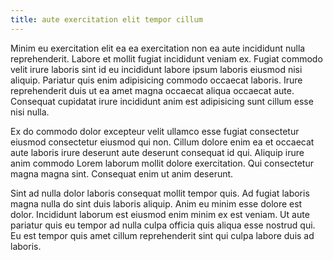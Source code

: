 ```yaml
---
title: aute exercitation elit tempor cillum
---
```


Minim eu exercitation elit ea ea exercitation non ea aute incididunt nulla reprehenderit. Labore et mollit fugiat incididunt veniam ex. Fugiat commodo velit irure laboris sint id eu incididunt labore ipsum laboris eiusmod nisi aliquip. Pariatur quis enim adipisicing commodo occaecat laboris. Irure reprehenderit duis ut ea amet magna occaecat aliqua occaecat aute. Consequat cupidatat irure incididunt anim est adipisicing sunt cillum esse nisi nulla.

Ex do commodo dolor excepteur velit ullamco esse fugiat consectetur eiusmod consectetur eiusmod qui non. Cillum dolore enim ea et occaecat aute laboris irure deserunt aute deserunt consequat id qui. Aliquip irure anim commodo Lorem laborum mollit dolore exercitation. Qui consectetur magna magna sint. Consequat enim ut anim deserunt.

Sint ad nulla dolor laboris consequat mollit tempor quis. Ad fugiat laboris magna nulla do sint duis laboris aliquip. Anim eu minim esse dolore est dolor. Incididunt laborum est eiusmod enim minim ex est veniam. Ut aute pariatur quis eu tempor ad nulla culpa officia quis aliqua esse nostrud qui. Eu est tempor quis amet cillum reprehenderit sint qui culpa labore duis ad laboris.